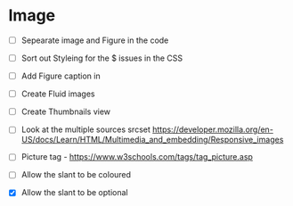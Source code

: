 # Image

- [ ] Sepearate image and Figure in the code
- [ ] Sort out Styleing for the $ issues in the CSS
- [ ] Add Figure caption in
- [ ] Create Fluid images
- [ ] Create Thumbnails view
- [ ] Look at the multiple sources srcset https://developer.mozilla.org/en-US/docs/Learn/HTML/Multimedia_and_embedding/Responsive_images
- [ ] Picture tag - https://www.w3schools.com/tags/tag_picture.asp
- [ ] Allow the slant to be coloured

- [X] Allow the slant to be optional
